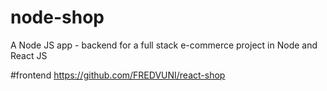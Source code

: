 # node-shop
A Node JS app - backend for a full stack e-commerce project in Node and React JS

#frontend
https://github.com/FREDVUNI/react-shop
